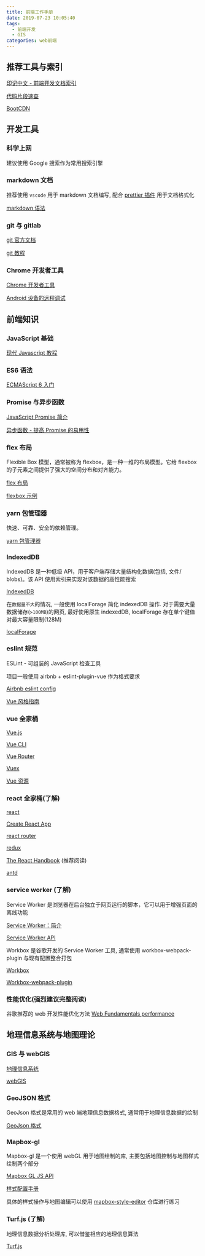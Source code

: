 ```yaml
---
title: 前端工作手册
date: 2019-07-23 10:05:40
tags:
  - 前端开发
  - GIS
categories: web前端
---
```


## 推荐工具与索引

[印记中文 - 前端开发文档索引](https://www.docschina.org)

[代码片段速查](https://devdocs.io/)

[BootCDN](https://www.bootcdn.cn/all/)

<!-- more -->

## 开发工具

### 科学上网

建议使用 Google 搜索作为常用搜索引擎

### markdown 文档

推荐使用 `vscode` 用于 markdown 文档编写, 配合 [prettier 插件](https://marketplace.visualstudio.com/items?itemName=esbenp.prettier-vscode) 用于文档格式化

[markdown 语法](https://www.jianshu.com/p/b03a8d7b1719)

### git 与 gitlab

[git 官方文档](https://git-scm.com/book/zh/v2)

[git 教程](https://backlog.com/git-tutorial/cn/)

### Chrome 开发者工具

[Chrome 开发者工具](https://developers.google.com/web/tools/chrome-devtools/?hl=zh-cn)

[Android 设备的远程调试](https://developers.google.com/web/tools/chrome-devtools/remote-debugging/?hl=zh-cn)

## 前端知识

### JavaScript 基础

[现代 Javascript 教程](https://zh.javascript.info/)

### ES6 语法

[ECMAScript 6 入门](http://es6.ruanyifeng.com/)

### Promise 与异步函数

[JavaScript Promise 简介](https://developers.google.com/web/fundamentals/primers/promises?hl=zh-cn)

[异步函数 - 提高 Promise 的易用性](https://developers.google.com/web/fundamentals/primers/async-functions?hl=zh-cn)

### flex 布局

Flexible Box 模型，通常被称为 flexbox，是一种一维的布局模型。它给 flexbox 的子元素之间提供了强大的空间分布和对齐能力。

[flex 布局](https://developer.mozilla.org/zh-CN/docs/Web/CSS/CSS_Flexible_Box_Layout/Basic_Concepts_of_Flexbox)

[flexbox 示例](https://yoksel.github.io/flex-cheatsheet)

### yarn 包管理器

快速、可靠、安全的依赖管理。

[yarn 包管理器](https://yarnpkg.com/zh-Hant/)

### IndexedDB

IndexedDB 是一种低级 API，用于客户端存储大量结构化数据(包括, 文件/ blobs)。该 API 使用索引来实现对该数据的高性能搜索

[IndexedDB](https://developer.mozilla.org/zh-CN/docs/Web/API/IndexedDB_API)

在`数据量不大`的情况, 一般使用 localForage 简化 indexedDB 操作. 对于需要大量数据储存(`>100MB`)的网页, 最好使用原生 indexedDB, localForage 存在单个键值对最大容量限制(128M)

[localForage](http://localforage.docschina.org/)

### eslint 规范

ESLint - 可组装的 JavaScript 检查工具

项目一般使用 airbnb + eslint-plugin-vue 作为格式要求

[Airbnb eslint config](https://github.com/lin-123/javascript)

[Vue 风格指南](https://cn.vuejs.org/v2/style-guide/)

### vue 全家桶

[Vue.js](https://cn.vuejs.org/v2/guide/)

[Vue CLI](https://cli.vuejs.org/zh/)

[Vue Router](https://router.vuejs.org/zh/)

[Vuex](https://vuex.vuejs.org/zh/)

[Vue 资源](https://github.com/vuejs/awesome-vue)

### react 全家桶(了解)

[react](https://react.docschina.org/)

[Create React App](https://facebook.github.io/create-react-app/docs/getting-started)

[react router](https://reacttraining.com/react-router/web/guides/quick-start)

[redux](https://cn.redux.js.org/)

[The React Handbook](https://medium.freecodecamp.org/the-react-handbook-b71c27b0a795) (推荐阅读)

[antd](https://ant-design.gitee.io/index-cn)

### service worker (了解)

Service Worker 是浏览器在后台独立于网页运行的脚本，它可以用于增强页面的离线功能

[Service Worker：简介](https://developers.google.com/web/fundamentals/primers/service-workers/?hl=zh-cn)

[Service Worker API](https://developer.mozilla.org/zh-CN/docs/Web/API/Service_Worker_API)

Workbox 是谷歌开发的 Service Worker 工具, 通常使用 workbox-webpack-plugin 与现有配置整合打包

[Workbox](https://developers.google.com/web/tools/workbox/)

[Workbox-webpack-plugin](https://webpack.docschina.org/guides/progressive-web-application/)

### 性能优化(强烈建议完整阅读)

谷歌推荐的 web 开发性能优化方法 [Web Fundamentals performance](https://developers.google.com/web/fundamentals/performance/why-performance-matters/)

## 地理信息系统与地图理论

### GIS 与 webGIS

[地理信息系统](https://zh.wikipedia.org/wiki/地理信息系统)

[webGIS](http://enterprise.arcgis.com/zh-cn/server/latest/create-web-apps/windows/about-web-gis.htm)

### GeoJSON 格式

GeoJson 格式是常用的 web 端地理信息数据格式, 通常用于地理信息数据的绘制

[GeoJson 格式](https://www.oschina.net/translate/geojson-spec)

### Mapbox-gl

Mapbox-gl 是一个使用 webGL 用于地图绘制的库, 主要包括地图控制与地图样式绘制两个部分

[Mapbox GL JS API](https://docs.mapbox.com/mapbox-gl-js/api/)

[样式配置手册](https://docs.mapbox.com/mapbox-gl-js/style-spec/)

具体的样式操作与地图编辑可以使用 [mapbox-style-editor](https://gitlab.com/signp/mapbox-style-editor) 仓库进行练习

### Turf.js (了解)

地理信息数据分析处理库, 可以借鉴相应的地理信息算法

[Turf.js](https://github.com/Turfjs/turf)
